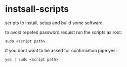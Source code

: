 # instsall-scripts
scripts to install, setup and build some software.

to avoid repeted password requist run the scripts as root:

`sudo <script path>`


if you dont want to be asked for confirmation pipe yes:

`yes | sudo <script path>`
